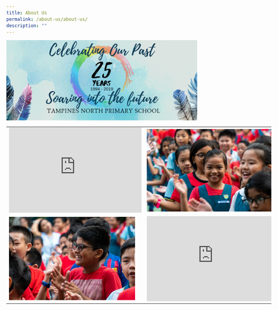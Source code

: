 ```yaml
---
title: About Us
permalink: /about-us/about-us/
description: ""
---
```

![](/images/au1.png)

<table class="tg" style="undefined;table-layout: fixed; width: 700px">
<colgroup>
<col style="width: 350px">
<col style="width: 350px">
</colgroup>
<tbody>
  <tr>
    <td class="tg-nrix"><iframe allowfullscreen="true" height="225" width="350" frameborder="0" src="https://docs.google.com/presentation/d/e/2PACX-1vQeMIkamT3Nr2PhQCAVWQS9vfDz3bkBn7gZpUD2mCEwMHkaOVHt5bo0rUvbFZSiveSCsGZ3LU8AzhF6/embed?start=false&amp;loop=false&amp;delayms=3000"></iframe></td>
    <td class="tg-nrix"><img src="/images/au2.jpeg" style="width:95%"></td>
  </tr>
  <tr>
    <td class="tg-nrix"><img src="/images/au3.jpeg" style="width:95%"></td>
    <td class="tg-nrix"><iframe allowfullscreen="true" height="225" width="350" frameborder="0" src="https://docs.google.com/presentation/d/e/2PACX-1vRSDs30gI9UxHKa2-1kdC5njtVTZvfYOOo5og4wq1a4yWbspRiI6l15zCTDm4aptsEVWsBeC7YcMku7/embed?start=false&amp;loop=false&amp;delayms=3000"></iframe></td>
  </tr>
</tbody>
</table>